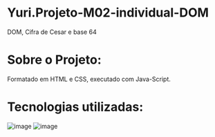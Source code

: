 # Yuri.Projeto-M02-individual-DOM
DOM, Cifra de Cesar e base 64
# Sobre o Projeto:
Formatado em HTML e CSS, executado com Java-Script.

# Tecnologias utilizadas:

![image](https://user-images.githubusercontent.com/114678005/227666379-60316894-e906-4e7b-a393-864cea21125e.png) ![image](https://user-images.githubusercontent.com/114678005/227666572-50e9d00f-a037-44b8-a557-53616f81e090.png)

